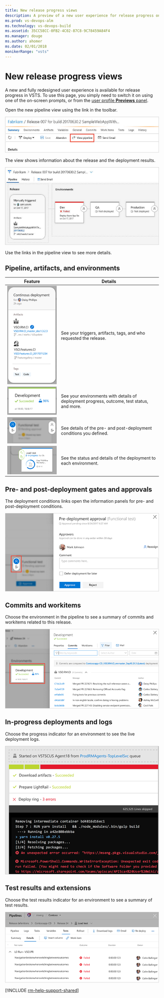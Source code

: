 ```yaml
---
title: New release progress views
description: A preview of a new user experience for release progress on VSTS
ms.prod: vs-devops-alm
ms.technology: vs-devops-build
ms.assetid: 35CC58CC-0FB2-4C02-87C8-9C78459A84F4
ms.manager: douge
ms.author: ahomer
ms.date: 02/01/2018
monikerRange: "vsts"
---
```



# New release progress views

A new and fully redesigned user experience is available for release progress in VSTS.
To use this page, you simply need to switch it on using one of the on-screen prompts,
or from the [user profile **Previews** panel](../../../collaborate/preview-features.md#enable-features-for-your-use).

Open the new pipeline view using the link in the toolbar.

![Opening the Pipeline view](_img/new-release-summary/pipeline-link.png)

The view shows information about the release and the deployment results. 

![Opening the Pipeline view](_img/new-release-summary/pipeline-view.png)

Use the links in the pipeline view to see more details.

## Pipeline, artifacts, and environments

| Feature | Details |
| --- | --- | 
| ![Release object](_img/new-release-summary/artifacts.png) | See your triggers, artifacts, tags, and who requested the release. |
| ![Environments](_img/new-release-summary/environment.png) | See your environments with details of deployment progress, outcome, test status, and more. |
| ![Deployment conditions](_img/new-release-summary/pre-post-deployment.png) | See details of the pre- and post-deployment conditions you defined. |
| ![Deployment status](_img/new-release-summary/in-progress.png) | See the status and details of the deployment to each environment. |

## Pre- and post-deployment gates and approvals

The deployment conditions links open the information panels for pre- and post-deployment conditions.

![Pre- and post-deployment conditions panels](_img/new-release-summary/pre-post-panel.png)

## Commits and workitems

Choose the environment in the pipeline to see a summary of commits and workitems related to this release.

![Commits and workitems panel](_img/new-release-summary/commits.png)

## In-progress deployments and logs

Choose the progress indicator for an environment to see the live deployment logs.

![Logs panel](_img/new-release-summary/logs.png)

## Test results and extensions

Choose the test results indicator for an environment to see a summary of test results.

![Test results](_img/new-release-summary/tests.png)

[!INCLUDE [rm-help-support-shared](../../_shared/rm-help-support-shared.md)]
